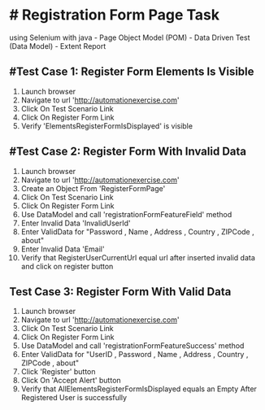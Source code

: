 <h1># Registration Form Page Task </h1> 
<p>using Selenium with java - Page Object Model (POM) 
  - Data Driven Test (Data Model) - Extent Report </p> 


<h2>#Test Case 1: Register Form Elements Is Visible</h2>

1. Launch browser
2. Navigate to url 'http://automationexercise.com'
3. Click On Test Scenario Link
4. Click On Register Form Link
5. Verify 'ElementsRegisterFormIsDisplayed' is visible


<h2>#Test Case 2: Register Form With Invalid Data</h2>

1. Launch browser
2. Navigate to url 'http://automationexercise.com'
3. Create an Object From 'RegisterFormPage'
4. Click On Test Scenario Link
5. Click On Register Form Link
6. Use DataModel and call 'registrationFormFeatureField' method 
7. Enter Invalid Data 'InvalidUserId'
8. Enter ValidData for "Password , Name , Address , Country , ZIPCode , about"
9. Enter Invalid Data 'Email'
10. Verify that RegisterUserCurrentUrl equal url after inserted invalid data and click on register button


<h2>Test Case 3: Register Form With Valid Data</h2>

1. Launch browser
2. Navigate to url 'http://automationexercise.com'
3. Click On Test Scenario Link
4. Click On Register Form Link
5. Use DataModel and call 'registrationFormFeatureSuccess' method
6. Enter ValidData for "UserID , Password , Name , Address , Country , ZIPCode , about"
7. Click 'Register' button
8. Click On 'Accept Alert' button
9. Verify that AllElementsRegisterFormIsDisplayed equals an Empty After Registered User is successfully